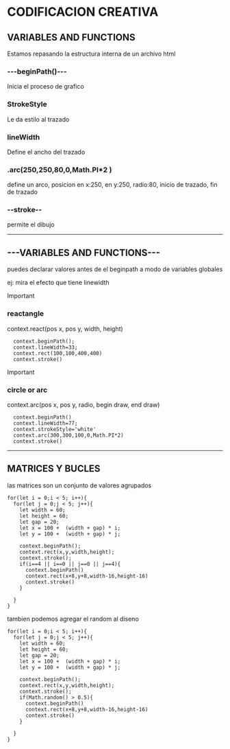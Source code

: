 
# CODIFICACION CREATIVA


## VARIABLES AND FUNCTIONS
Estamos repasando la estructura interna de un archivo html

### ---beginPath()---
Inicia el proceso de grafico

### StrokeStyle
Le da estilo al trazado

### lineWidth
Define el ancho del trazado

### .arc(250,250,80,0,Math.PI*2 )
define un arco, posicion en x:250, en y:250, radio:80, inicio de trazado, fin de trazado

### --stroke--
permite el dibujo

***

## ---VARIABLES AND FUNCTIONS---
puedes declarar valores antes de el beginpath a modo de variables globales

ej: mira el efecto que tiene linewidth




>[!IMPORTANT]
>### reactangle
> context.react(pos x, pos y, width, height)
>


```
  context.beginPath();
  context.lineWidth=33;
  context.rect(100,100,400,400)
  context.stroke()
```


>[!IMPORTANT]
>### circle or arc
> context.arc(pos x, pos y, radio, begin draw, end draw)
>

```
  context.beginPath()
  context.lineWidth=77;
  context.strokeStyle='white'
  context.arc(300,300,100,0,Math.PI*2)
  context.stroke()
```

***

## MATRICES Y BUCLES

las matrices son un conjunto de valores agrupados



```
for(let i = 0;i < 5; i++){
  for(let j = 0;j < 5; j++){
    let width = 60;
    let height = 60;
    let gap = 20;
    let x = 100 +  (width + gap) * i;
    let y = 100 +  (width + gap) * j;
  
    context.beginPath();
    context.rect(x,y,width,height);
    context.stroke();
    if(i==4 || i==0 || j==0 || j==4){
      context.beginPath()
      context.rect(x+8,y+8,width-16,height-16)
      context.stroke()
    }

  }
}

```

tambien podemos agregar el random al diseno

```
for(let i = 0;i < 5; i++){
  for(let j = 0;j < 5; j++){
    let width = 60;
    let height = 60;
    let gap = 20;
    let x = 100 +  (width + gap) * i;
    let y = 100 +  (width + gap) * j;
  
    context.beginPath();
    context.rect(x,y,width,height);
    context.stroke();
    if(Math.random() > 0.5){
      context.beginPath()
      context.rect(x+8,y+8,width-16,height-16)
      context.stroke()
    }

  }
}
```
